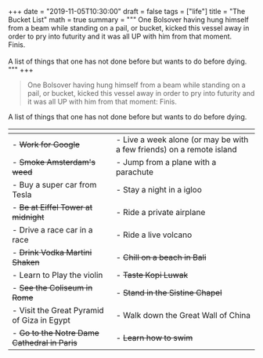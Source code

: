+++
date = "2019-11-05T10:30:00"
draft = false
tags = ["life"]
title = "The Bucket List"
math = true
summary = """
One Bolsover having hung himself from a beam while standing on a pail, or bucket, 
kicked this vessel away in order to pry into futurity and it was all UP with him from that moment.
<br>
Finis. <br>
<br>
A list of things that one has not done before but wants to do before dying.
<br>
"""
+++

> One Bolsover having hung himself from a beam while standing on a pail, or bucket, kicked this vessel away in order to pry 
into futurity and it was all UP with him from that moment: Finis.

A list of things that one has not done before but wants to do before dying.


| <!-- -->    | <!-- -->    |
|-------------|-------------|
| - ~~Work for Google~~ | - Live a week alone (or may be with a few friends) on a remote island |
| - ~~Smoke Amsterdam's weed~~ | - Jump from a plane with a parachute |
| - Buy a super car from Tesla | - Stay a night in a igloo |
| - ~~Be at Eiffel Tower at midnight~~ | - Ride a private airplane |
| - Drive a race car in a race | - Ride a live volcano |
| - ~~Drink Vodka Martini Shaken~~| - ~~Chill on a beach in Bali~~ |
| - Learn to Play the violin | - ~~Taste Kopi Luwak~~ |
| - ~~See the Coliseum in Rome~~ | - ~~Stand in the Sistine Chapel~~ |
| - Visit the Great Pyramid of Giza in Egypt | - Walk down the Great Wall of China |
| - ~~Go to the Notre Dame Cathedral in Paris~~| - ~~Learn how to swim~~ |



